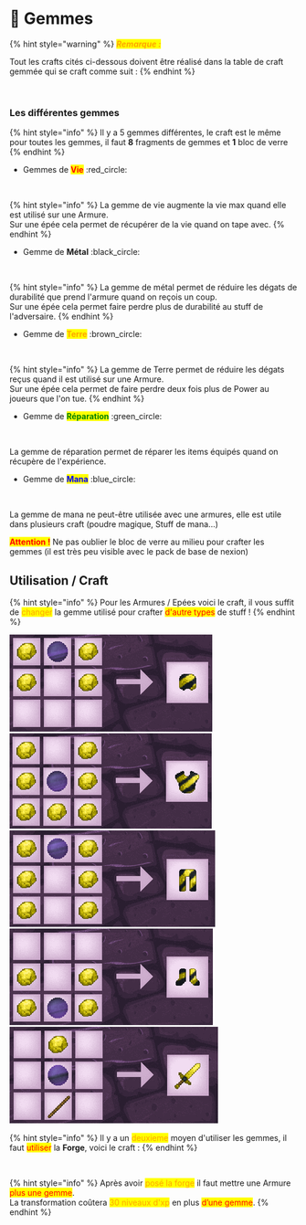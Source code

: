 # 💎 Gemmes

{% hint style="warning" %}
_<mark style="color:orange;">**Remarque :**</mark>_

Tout les crafts cités ci-dessous doivent être réalisé dans la table de craft gemmée qui se craft comme suit :
{% endhint %}

<figure><img src="../.gitbook/assets/table de craft gemmée.png" alt=""><figcaption></figcaption></figure>

### Les différentes gemmes

{% hint style="info" %}
Il y a 5 gemmes différentes, le craft est le même pour toutes les gemmes, il faut **8** fragments de gemmes et **1** bloc de verre
{% endhint %}

* Gemmes de <mark style="color:red;">**Vie**</mark> :red\_circle:

<figure><img src="https://lh5.googleusercontent.com/L1NwHYQxiMW8cMZUuc518KOHD23IuybwArSfr44KGNW4A13iG0uIVQaAYjsc2lba76NXycjfF8gc9w8GGzeVdlTj-1XQY5Np05oYUi0cREHExFaWvsAWiQkmO5qvWfZDO5mxrl-i" alt=""><figcaption></figcaption></figure>

{% hint style="info" %}
La gemme de vie augmente la vie max quand elle est utilisé sur une Armure. \
Sur une épée cela permet de récupérer de la vie quand on tape avec.
{% endhint %}

* Gemme de **Métal** :black\_circle:

<figure><img src="https://lh3.googleusercontent.com/hVHesUnw11eRuxoO40idzwmuCdXvZmyP-UtpXD4EiodS733CUIw4slEm3V9211IR6dtz0H0covDbhhPNediCKlWE2VNuTiSSS9dolMZnAtjGAc9OCixzFa_rEsRd2wuOaN867-OL" alt=""><figcaption></figcaption></figure>

{% hint style="info" %}
La gemme de métal permet de réduire les dégats de durabilité que prend l'armure quand on reçois un coup.\
Sur une épée cela permet faire perdre plus de durabilité au stuff de l'adversaire.
{% endhint %}

* Gemme de <mark style="color:orange;">**Terre**</mark> :brown\_circle:

<figure><img src="https://lh3.googleusercontent.com/ME0OQu7T7a1ba7GMUkM_MC8hvqpnJKuXqXelWEZiDZ1dpHaQH7oZSLP471pAyz00onWKsmIUxy2ZnV_xZ2v6QZHQOauKqXDn9OBhp3vrcGGWLuiX2yrJkneYXpNIC2C1ZEu7amsK" alt=""><figcaption></figcaption></figure>

{% hint style="info" %}
La gemme de Terre permet de réduire les dégats reçus quand il est utilisé sur une Armure.\
Sur une épée cela permet de faire perdre deux fois plus de Power au joueurs que l'on tue.
{% endhint %}

* Gemme de <mark style="color:green;">**Réparation**</mark> :green\_circle:

<figure><img src="https://lh6.googleusercontent.com/EZPIhbaFivqx8KQnQV39OP2LgCLq_VqfjNUeaRr06IoC9JEZh2kNmoz-XDNPvuEKnqJ1uS5nSNRJgCcMQ5uNAfoyzHl3cMcpX3hQwaAbAsdyuwXMq_XcWX75R6LIVJnOV9D90g7E" alt=""><figcaption></figcaption></figure>

La gemme de réparation permet de réparer les items équipés quand on récupère de l'expérience.

* Gemme de <mark style="color:blue;">**Mana**</mark> :blue\_circle:

<figure><img src="https://lh4.googleusercontent.com/Ga4pYf9ga7SU2n2tyDop25KGXvoUhIE_EMh5_dsYq8AXw_U4tQpNp7ds-NazZzFMcNxqED--jFNiF0hSQQIVC2n8fidfFmxh6v_sZ3Xs3fF3ARxM7mjbIyTnwsNFzYVN7DegTkKJ" alt=""><figcaption></figcaption></figure>

La gemme de mana ne peut-être utilisée avec une armures, elle est utile dans plusieurs craft (poudre magique, Stuff de mana...)&#x20;



<mark style="color:red;">**Attention !**</mark> Ne pas oublier le bloc de verre au milieu pour crafter les gemmes (il est très peu visible avec le pack de base de nexion)



## Utilisation / Craft

{% hint style="info" %}
Pour les Armures / Epées voici le craft, il vous suffit de <mark style="color:orange;">changer</mark> la gemme utilisé pour crafter <mark style="color:red;">d'autre types</mark> de stuff !
{% endhint %}

![](<../.gitbook/assets/image (65).png>)![](<../.gitbook/assets/image (55).png>)![](<../.gitbook/assets/image (18) (1).png>)![](<../.gitbook/assets/image (21).png>)![](<../.gitbook/assets/image (51).png>)

{% hint style="info" %}
Il y a un <mark style="color:orange;">deuxieme</mark> moyen d'utiliser les gemmes, il faut <mark style="color:red;">utiliser</mark> la **Forge**, voici le craft :
{% endhint %}

<figure><img src="https://lh4.googleusercontent.com/DMnQHOWGwHSEidtE8MZguIgUzrLK1Z8TroUu--GWjTYeWzsSSnw5YirQomh_wXspG0kSePhkCxM6KZvDe6t9cCAdYroh_Js7X8yOvQDI6XxZL0dCe563qBHg1f-UWhiy8b5hZlkj" alt=""><figcaption></figcaption></figure>

{% hint style="info" %}
Après avoir <mark style="color:orange;">posé la forge</mark> il faut mettre une Armure <mark style="color:red;">plus une gemme</mark>. \
La transformation coûtera <mark style="color:orange;">30 niveaux d'xp</mark> en plus <mark style="color:red;">d’une gemme</mark>.
{% endhint %}

<figure><img src="https://lh6.googleusercontent.com/oGcOER9Yqro6bMWk5BmvIJwEuzv11rtbYMb_HauLCOj6Vus3dTkW3s0V2BetAyAiLgAYIJ-C4nZFoiKsklzznx7S0F1rxWTFOVCSsQCQatiUg2EWtdP--s6hmA_-R8kA7H_RVW4R" alt=""><figcaption></figcaption></figure>
